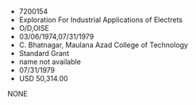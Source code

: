 * 7200154
* Exploration For Industrial Applications of Electrets
* O/D,OISE
* 03/06/1974,07/31/1979
* C. Bhatnagar, Maulana Azad College of Technology
* Standard Grant
*   name not available
* 07/31/1979
* USD 50,314.00

NONE